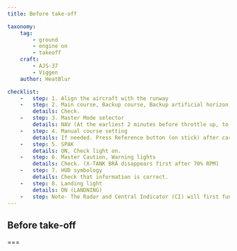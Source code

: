 ```yaml
---
title: Before take-off 

taxonomy:
    tag:
        - ground
        - engine on
        - takeoff
    craft:
        - AJS-37
        - Viggen
    author: HeatBlur

checklist:
    -   step: 1. Align the aircraft with the runway 
    -   step: 2. Main course, Backup course, Backup artificial horizon, and Altimeter
        details: Check.
    -   step: 3. Master Mode selector 
        details: NAV (At the earliest 2 minutes before throttle up, to avoid problems with the navigation system) 
    -   step: 4. Manual course setting 
        details: If needed. Press Reference button (on stick) after carefully aligning with the runway heading. 
    -   step: 5. SPAK 
        details: ON, Check light on. 
    -   step: 6. Master Caution, Warning lights 
        details: Check. (X-TANK BRÄ disappears first after 70% RPM) 
    -   step: 7. HUD symbology 
        details: Check that information is correct. 
    -   step: 8. Landing light 
        details: ON (LANDNING)
    -   step: Note- The Radar and Central Indicator (CI) will first function 30 seconds after Master Mode Selector is set to NAV, and 180 s after the generator is on. (Due to software initialisation)
---
```


## Before take-off 

===



